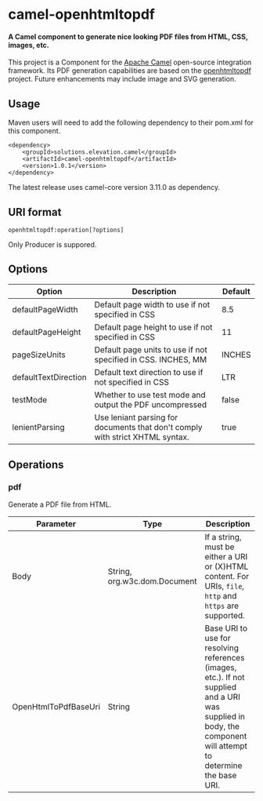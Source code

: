 # camel-openhtmltopdf
#### A Camel component to generate nice looking PDF files from HTML, CSS, images, etc.

This project is a Component for the [Apache Camel](https://camel.apache.org) open-source integration
framework. Its PDF generation capabilities are based on the 
[openhtmltopdf](https://github.com/danfickle/openhtmltopdf) project. Future enhancements may include 
image and SVG generation.

## Usage

Maven users will need to add the following dependency to their pom.xml for this component.

    <dependency>
        <groupId>solutions.elevation.camel</groupId>
        <artifactId>camel-openhtmltopdf</artifactId>
        <version>1.0.1</version>
    </dependency>
                    
The latest release uses camel-core version 3.11.0 as dependency.

## URI format

    openhtmltopdf:operation[?options]

Only Producer is suppored.

## Options
                          
| Option | Description | Default |
| ------ | ----------- | ------- |
| defaultPageWidth | Default page width to use if not specified in CSS | 8.5 |
| defaultPageHeight | Default page height to use if not specified in CSS | 11 |
| pageSizeUnits | Default page units to use if not specified in CSS. INCHES, MM | INCHES |
| defaultTextDirection| Default text direction to use if not specified in CSS | LTR |
| testMode | Whether to use test mode and output the PDF uncompressed | false |
| lenientParsing | Use leniant parsing for documents that don't comply with strict XHTML syntax. | true |

## Operations

### pdf

Generate a PDF file from HTML. 

| Parameter | Type | Description |
| --------- | ---- | ----------- |
| Body | String, org.w3c.dom.Document | If a string, must be either a URI or (X)HTML content. For URIs, `file`, `http` and `https` are supported.|
| OpenHtmlToPdfBaseUri | String | Base URI to use for resolving references (images, etc.). If not supplied and a URI was supplied in body, the component will attempt to determine the base URI. |



